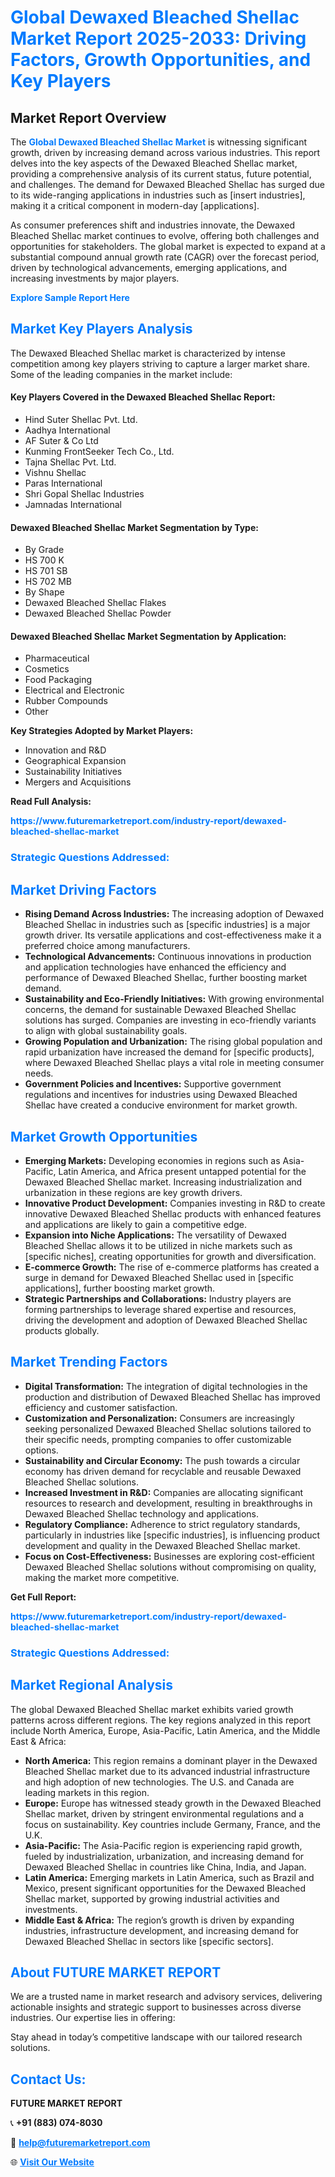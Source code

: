 <h1 style="color: #007BFF;">Global Dewaxed Bleached Shellac Market Report 2025-2033: Driving Factors, Growth Opportunities, and Key Players</h1>

<section id="overview">
<h2>Market Report Overview</h2>
<p>The <a href="https://www.futuremarketreport.com/industry-report/dewaxed-bleached-shellac-market" style="color: #007BFF; text-decoration: none;"><strong>Global Dewaxed Bleached Shellac Market</strong></a> is witnessing significant growth, driven by increasing demand across various industries. This report delves into the key aspects of the Dewaxed Bleached Shellac market, providing a comprehensive analysis of its current status, future potential, and challenges. The demand for Dewaxed Bleached Shellac has surged due to its wide-ranging applications in industries such as [insert industries], making it a critical component in modern-day [applications].</p>
<p>As consumer preferences shift and industries innovate, the Dewaxed Bleached Shellac market continues to evolve, offering both challenges and opportunities for stakeholders. The global market is expected to expand at a substantial compound annual growth rate (CAGR) over the forecast period, driven by technological advancements, emerging applications, and increasing investments by major players.</p>
</section>

<section id="overview">
<p><a href="https://www.futuremarketreport.com/request-sample/reportId=102766" style="color: #007BFF; text-decoration: none;"><strong>Explore Sample Report Here</strong></a></p>
</section>

<section id="key-players">
<h2 style="color: #007BFF;">Market Key Players Analysis</h2>
<p>The Dewaxed Bleached Shellac market is characterized by intense competition among key players striving to capture a larger market share. Some of the leading companies in the market include:</p>
<h4>Key Players Covered in the Dewaxed Bleached Shellac Report:</h4>
<ul><li>Hind Suter Shellac Pvt. Ltd.</li><li>Aadhya International</li><li>AF Suter &amp; Co Ltd</li><li>Kunming FrontSeeker Tech Co., Ltd.</li><li>Tajna Shellac Pvt. Ltd.</li><li>Vishnu Shellac</li><li>Paras International</li><li>Shri Gopal Shellac Industries</li><li>Jamnadas International</li></ul>
<h4>Dewaxed Bleached Shellac Market Segmentation by Type:</h4>
<ul><li>By Grade</li><li>HS 700 K</li><li>HS 701 SB</li><li>HS 702 MB</li><li>By Shape</li><li>Dewaxed Bleached Shellac Flakes</li><li>Dewaxed Bleached Shellac Powder</li></ul>

<h4>Dewaxed Bleached Shellac Market Segmentation by Application:</h4>
<ul><li>Pharmaceutical</li><li>Cosmetics</li><li>Food Packaging</li><li>Electrical and Electronic</li><li>Rubber Compounds</li><li>Other</li></ul>
<p><strong>Key Strategies Adopted by Market Players:</strong></p>
<ul>
<li>Innovation and R&D</li>
<li>Geographical Expansion</li>
<li>Sustainability Initiatives</li>
<li>Mergers and Acquisitions</li>
</ul>
</section>

<section>
<p><strong>Read Full Analysis: </strong></p><a href="https://www.futuremarketreport.com/industry-report/dewaxed-bleached-shellac-market" style="color: #007BFF; text-decoration: none;"><strong>https://www.futuremarketreport.com/industry-report/dewaxed-bleached-shellac-market</strong></a>
<h3 style="color: #007BFF;">Strategic Questions Addressed:</h3>
</section>

<section id="driving-factors">
<h2 style="color: #007BFF;">Market Driving Factors</h2>
<ul>
<li><strong>Rising Demand Across Industries:</strong> The increasing adoption of Dewaxed Bleached Shellac in industries such as [specific industries] is a major growth driver. Its versatile applications and cost-effectiveness make it a preferred choice among manufacturers.</li>
<li><strong>Technological Advancements:</strong> Continuous innovations in production and application technologies have enhanced the efficiency and performance of Dewaxed Bleached Shellac, further boosting market demand.</li>
<li><strong>Sustainability and Eco-Friendly Initiatives:</strong> With growing environmental concerns, the demand for sustainable Dewaxed Bleached Shellac solutions has surged. Companies are investing in eco-friendly variants to align with global sustainability goals.</li>
<li><strong>Growing Population and Urbanization:</strong> The rising global population and rapid urbanization have increased the demand for [specific products], where Dewaxed Bleached Shellac plays a vital role in meeting consumer needs.</li>
<li><strong>Government Policies and Incentives:</strong> Supportive government regulations and incentives for industries using Dewaxed Bleached Shellac have created a conducive environment for market growth.</li>
</ul>
</section>

<section id="growth-opportunities">
<h2 style="color: #007BFF;">Market Growth Opportunities</h2>
<ul>
<li><strong>Emerging Markets:</strong> Developing economies in regions such as Asia-Pacific, Latin America, and Africa present untapped potential for the Dewaxed Bleached Shellac market. Increasing industrialization and urbanization in these regions are key growth drivers.</li>
<li><strong>Innovative Product Development:</strong> Companies investing in R&D to create innovative Dewaxed Bleached Shellac products with enhanced features and applications are likely to gain a competitive edge.</li>
<li><strong>Expansion into Niche Applications:</strong> The versatility of Dewaxed Bleached Shellac allows it to be utilized in niche markets such as [specific niches], creating opportunities for growth and diversification.</li>
<li><strong>E-commerce Growth:</strong> The rise of e-commerce platforms has created a surge in demand for Dewaxed Bleached Shellac used in [specific applications], further boosting market growth.</li>
<li><strong>Strategic Partnerships and Collaborations:</strong> Industry players are forming partnerships to leverage shared expertise and resources, driving the development and adoption of Dewaxed Bleached Shellac products globally.</li>
</ul>
</section>

<section id="trending-factors">
<h2 style="color: #007BFF;">Market Trending Factors</h2>
<ul>
<li><strong>Digital Transformation:</strong> The integration of digital technologies in the production and distribution of Dewaxed Bleached Shellac has improved efficiency and customer satisfaction.</li>
<li><strong>Customization and Personalization:</strong> Consumers are increasingly seeking personalized Dewaxed Bleached Shellac solutions tailored to their specific needs, prompting companies to offer customizable options.</li>
<li><strong>Sustainability and Circular Economy:</strong> The push towards a circular economy has driven demand for recyclable and reusable Dewaxed Bleached Shellac solutions.</li>
<li><strong>Increased Investment in R&D:</strong> Companies are allocating significant resources to research and development, resulting in breakthroughs in Dewaxed Bleached Shellac technology and applications.</li>
<li><strong>Regulatory Compliance:</strong> Adherence to strict regulatory standards, particularly in industries like [specific industries], is influencing product development and quality in the Dewaxed Bleached Shellac market.</li>
<li><strong>Focus on Cost-Effectiveness:</strong> Businesses are exploring cost-efficient Dewaxed Bleached Shellac solutions without compromising on quality, making the market more competitive.</li>
</ul>
</section>

<section>
<p><strong>Get Full Report: </strong></p><a href="https://www.futuremarketreport.com/industry-report/dewaxed-bleached-shellac-market" style="color: #007BFF; text-decoration: none;"><strong>https://www.futuremarketreport.com/industry-report/dewaxed-bleached-shellac-market</strong></a>
<h3 style="color: #007BFF;">Strategic Questions Addressed:</h3>
</section>


<section id="regional-analysis">
<h2 style="color: #007BFF;">Market Regional Analysis</h2>
<p>The global Dewaxed Bleached Shellac market exhibits varied growth patterns across different regions. The key regions analyzed in this report include North America, Europe, Asia-Pacific, Latin America, and the Middle East & Africa:</p>
<ul>
<li><strong>North America:</strong> This region remains a dominant player in the Dewaxed Bleached Shellac market due to its advanced industrial infrastructure and high adoption of new technologies. The U.S. and Canada are leading markets in this region.</li>
<li><strong>Europe:</strong> Europe has witnessed steady growth in the Dewaxed Bleached Shellac market, driven by stringent environmental regulations and a focus on sustainability. Key countries include Germany, France, and the U.K.</li>
<li><strong>Asia-Pacific:</strong> The Asia-Pacific region is experiencing rapid growth, fueled by industrialization, urbanization, and increasing demand for Dewaxed Bleached Shellac in countries like China, India, and Japan.</li>
<li><strong>Latin America:</strong> Emerging markets in Latin America, such as Brazil and Mexico, present significant opportunities for the Dewaxed Bleached Shellac market, supported by growing industrial activities and investments.</li>
<li><strong>Middle East & Africa:</strong> The region’s growth is driven by expanding industries, infrastructure development, and increasing demand for Dewaxed Bleached Shellac in sectors like [specific sectors].</li>
</ul>
</section>

<footer>
<h2 style="color: #007BFF;">About FUTURE MARKET REPORT</h2>
<p>We are a trusted name in market research and advisory services, delivering actionable insights and strategic support to businesses across diverse industries. Our expertise lies in offering:</p>

<p>Stay ahead in today’s competitive landscape with our tailored research solutions.</p>

<h2 style="color: #007BFF;">Contact Us:</h2>
<p><strong>FUTURE MARKET REPORT</strong></p>
<p>📞 <strong>+91 (883) 074-8030</strong></p>
<p>📧 <strong><a href="mailto:help@futuremarketreport.com" style="color: #007BFF;">help@futuremarketreport.com</a></strong></p>
<p>🌐 <strong><a href="https://www.futuremarketreport.com/" style="color: #007BFF;">Visit Our Website</a></strong></p>
</footer>